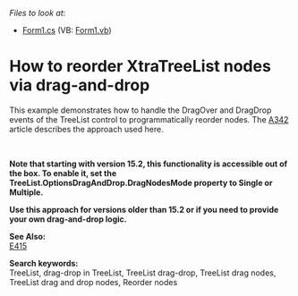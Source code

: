 <!-- default file list -->
*Files to look at*:

* [Form1.cs](./CS/Form1.cs) (VB: [Form1.vb](./VB/Form1.vb))
<!-- default file list end -->
# How to reorder XtraTreeList nodes via drag-and-drop


<p>This example demonstrates how to handle the DragOver and DragDrop events of the TreeList control to programmatically reorder nodes. The <a href="https://www.devexpress.com/Support/Center/p/A342">A342</a> article describes the approach used here.</p><p><strong>

<br/>

Note that **starting with version 15.2**, this functionality is accessible out of the box. To enable it, set the TreeList.OptionsDragAndDrop.DragNodesMode property to Single or Multiple.

Use this approach for versions **older than 15.2** or if you need to provide your own drag-and-drop logic.

See Also:</strong><br/>
<a href="https://www.devexpress.com/Support/Center/p/E415">E415</a>

<strong>Search keywords:</strong><br/>
TreeList, drag-drop in TreeList, TreeList drag-drop, TreeList drag nodes, TreeList drag and drop nodes, Reorder nodes</p>
